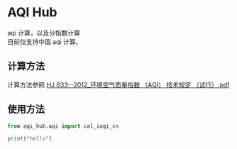 # AQI Hub

aqi 计算，以及分指数计算  
目前仅支持中国 aqi 计算。

## 计算方法

计算方法参照 [HJ 633--2012_环境空气质量指数 （AQI） 技术规定 （试行）.pdf](https://www.mee.gov.cn/ywgz/fgbz/bz/bzwb/jcffbz/201203/W020120410332725219541.pdf)

## 使用方法

```python
from aqi_hub.aqi import cal_iaqi_cn

print("hello")
```

